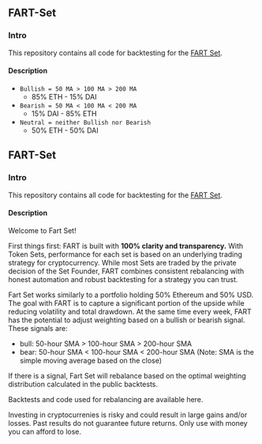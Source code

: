 ## FART-Set

### Intro
This repository contains all code for backtesting for the [FART Set](https://set-beta.tokensets.com/set/fart).

#### Description
* `Bullish = 50 MA > 100 MA > 200 MA`
  * 85% ETH - 15% DAI
* `Bearish = 50 MA < 100 MA < 200 MA`
  * 15% DAI - 85% ETH
* `Neutral = neither Bullish nor Bearish`
  * 50% ETH - 50% DAI


## FART-Set

### Intro
This repository contains all code for backtesting for the [FART Set](https://set-beta.tokensets.com/set/fart).

#### Description
Welcome to Fart Set!  

First things first: FART is built with __100% clarity and transparency.__   With Token Sets,  performance for each set is based on an underlying trading strategy for cryptocurrency.  While most Sets are traded by the private decision of the Set Founder, FART combines consistent rebalancing with honest automation and robust backtesting for a strategy you can trust.

Fart Set works similarly to a portfolio holding 50% Ethereum and 50% USD.  The goal with FART is to capture a significant portion of the upside while reducing volatility and total drawdown.  At the same time every week, FART has the potential to adjust weighting based on a bullish or bearish signal.  These signals are:

- bull: 50-hour SMA > 100-hour SMA > 200-hour SMA
- bear: 50-hour SMA < 100-hour SMA < 200-hour SMA
(Note: SMA is the simple moving average based on the close)

If there is a signal, Fart Set will rebalance based on the optimal weighting distribution calculated in the public backtests.






Backtests and code used for rebalancing are available here.



Investing in cryptocurrenies is risky and could result in large gains and/or losses. Past results do not guarantee future returns. Only use with money you can afford to lose.
